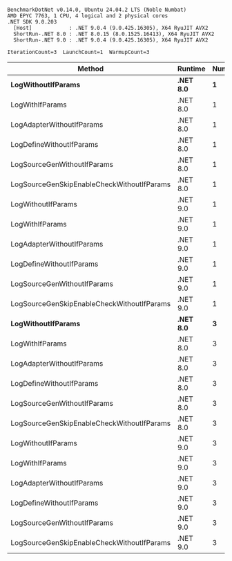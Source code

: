 ```

BenchmarkDotNet v0.14.0, Ubuntu 24.04.2 LTS (Noble Numbat)
AMD EPYC 7763, 1 CPU, 4 logical and 2 physical cores
.NET SDK 9.0.203
  [Host]            : .NET 9.0.4 (9.0.425.16305), X64 RyuJIT AVX2
  ShortRun-.NET 8.0 : .NET 8.0.15 (8.0.1525.16413), X64 RyuJIT AVX2
  ShortRun-.NET 9.0 : .NET 9.0.4 (9.0.425.16305), X64 RyuJIT AVX2

IterationCount=3  LaunchCount=1  WarmupCount=3  

```
| Method                                     | Runtime  | Number | Mean      | Error      | StdDev   | Min       | Max       | Gen0   | Allocated |
|------------------------------------------- |--------- |------- |----------:|-----------:|---------:|----------:|----------:|-------:|----------:|
| **LogWithoutIfParams**                         | **.NET 8.0** | **1**      |  **58.16 ns** |  **10.226 ns** | **0.561 ns** |  **57.78 ns** |  **58.80 ns** | **0.0052** |      **88 B** |
| LogWithIfParams                            | .NET 8.0 | 1      |  59.33 ns |  15.617 ns | 0.856 ns |  58.76 ns |  60.32 ns | 0.0052 |      88 B |
| LogAdapterWithoutIfParams                  | .NET 8.0 | 1      |  58.78 ns |  17.755 ns | 0.973 ns |  57.92 ns |  59.84 ns | 0.0052 |      88 B |
| LogDefineWithoutIfParams                   | .NET 8.0 | 1      |  26.90 ns | 110.177 ns | 6.039 ns |  19.93 ns |  30.56 ns |      - |         - |
| LogSourceGenWithoutIfParams                | .NET 8.0 | 1      |  19.95 ns |   0.906 ns | 0.050 ns |  19.92 ns |  20.01 ns |      - |         - |
| LogSourceGenSkipEnableCheckWithoutIfParams | .NET 8.0 | 1      |  19.48 ns |   3.734 ns | 0.205 ns |  19.35 ns |  19.72 ns |      - |         - |
| LogWithoutIfParams                         | .NET 9.0 | 1      |  56.68 ns |   7.987 ns | 0.438 ns |  56.37 ns |  57.18 ns | 0.0052 |      88 B |
| LogWithIfParams                            | .NET 9.0 | 1      |  57.35 ns |   4.361 ns | 0.239 ns |  57.13 ns |  57.60 ns | 0.0052 |      88 B |
| LogAdapterWithoutIfParams                  | .NET 9.0 | 1      |  56.82 ns |   8.699 ns | 0.477 ns |  56.28 ns |  57.19 ns | 0.0052 |      88 B |
| LogDefineWithoutIfParams                   | .NET 9.0 | 1      |  19.95 ns |   1.055 ns | 0.058 ns |  19.89 ns |  19.99 ns |      - |         - |
| LogSourceGenWithoutIfParams                | .NET 9.0 | 1      |  20.06 ns |   0.577 ns | 0.032 ns |  20.03 ns |  20.09 ns |      - |         - |
| LogSourceGenSkipEnableCheckWithoutIfParams | .NET 9.0 | 1      |  19.29 ns |   0.875 ns | 0.048 ns |  19.25 ns |  19.34 ns |      - |         - |
| **LogWithoutIfParams**                         | **.NET 8.0** | **3**      | **173.75 ns** |  **15.835 ns** | **0.868 ns** | **173.19 ns** | **174.75 ns** | **0.0157** |     **264 B** |
| LogWithIfParams                            | .NET 8.0 | 3      | 171.47 ns |   7.484 ns | 0.410 ns | 171.09 ns | 171.90 ns | 0.0157 |     264 B |
| LogAdapterWithoutIfParams                  | .NET 8.0 | 3      | 172.28 ns |  18.352 ns | 1.006 ns | 171.42 ns | 173.39 ns | 0.0157 |     264 B |
| LogDefineWithoutIfParams                   | .NET 8.0 | 3      |  59.28 ns |   1.062 ns | 0.058 ns |  59.25 ns |  59.35 ns |      - |         - |
| LogSourceGenWithoutIfParams                | .NET 8.0 | 3      |  58.65 ns |   2.995 ns | 0.164 ns |  58.47 ns |  58.80 ns |      - |         - |
| LogSourceGenSkipEnableCheckWithoutIfParams | .NET 8.0 | 3      |  57.51 ns |   3.513 ns | 0.193 ns |  57.39 ns |  57.74 ns |      - |         - |
| LogWithoutIfParams                         | .NET 9.0 | 3      | 169.21 ns |  34.061 ns | 1.867 ns | 167.87 ns | 171.34 ns | 0.0157 |     264 B |
| LogWithIfParams                            | .NET 9.0 | 3      | 167.77 ns |   6.476 ns | 0.355 ns | 167.45 ns | 168.15 ns | 0.0157 |     264 B |
| LogAdapterWithoutIfParams                  | .NET 9.0 | 3      | 173.43 ns | 129.767 ns | 7.113 ns | 168.94 ns | 181.63 ns | 0.0157 |     264 B |
| LogDefineWithoutIfParams                   | .NET 9.0 | 3      |  59.94 ns |   0.670 ns | 0.037 ns |  59.91 ns |  59.98 ns |      - |         - |
| LogSourceGenWithoutIfParams                | .NET 9.0 | 3      |  58.29 ns |   3.673 ns | 0.201 ns |  58.17 ns |  58.52 ns |      - |         - |
| LogSourceGenSkipEnableCheckWithoutIfParams | .NET 9.0 | 3      |  57.49 ns |   3.469 ns | 0.190 ns |  57.38 ns |  57.71 ns |      - |         - |
